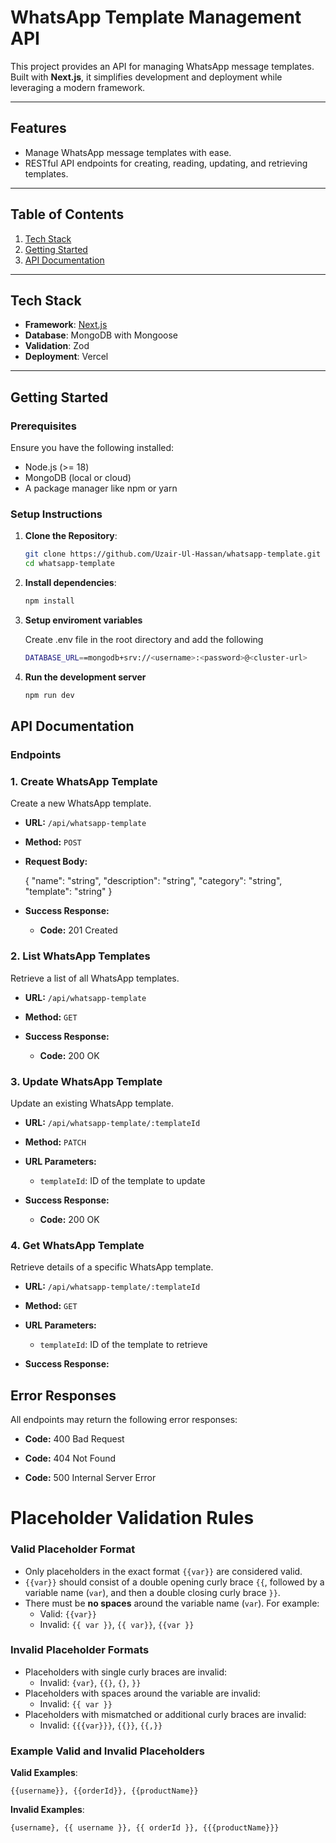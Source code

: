 # WhatsApp Template Management API

This project provides an API for managing WhatsApp message templates. Built with **Next.js**, it simplifies development and deployment while leveraging a modern framework.

---

## Features

- Manage WhatsApp message templates with ease.
- RESTful API endpoints for creating, reading, updating, and retrieving templates.

---

## Table of Contents

1. [Tech Stack](#tech-stack)
2. [Getting Started](#getting-started)
3. [API Documentation](#api-documentation)

---

## Tech Stack

- **Framework**: [Next.js](https://nextjs.org/)
- **Database**: MongoDB with Mongoose
- **Validation**: Zod
- **Deployment**: Vercel

---

## Getting Started

### Prerequisites

Ensure you have the following installed:

- Node.js (>= 18)
- MongoDB (local or cloud)
- A package manager like npm or yarn

### Setup Instructions

1. **Clone the Repository**:

   ```bash
   git clone https://github.com/Uzair-Ul-Hassan/whatsapp-template.git
   cd whatsapp-template
   ```

2. **Install dependencies**:

   ```bash
   npm install
   ```

3. **Setup enviroment variables**

   Create .env file in the root directory and add the following

   ```bash
   DATABASE_URL==mongodb+srv://<username>:<password>@<cluster-url>
   ```

4. **Run the development server**

   ```bash
   npm run dev
   ```

## API Documentation

### Endpoints

### 1. Create WhatsApp Template

Create a new WhatsApp template.

- **URL:** `/api/whatsapp-template`
- **Method:** `POST`
- **Request Body:**

  {
  "name": "string",
  "description": "string",
  "category": "string",
  "template": "string"
  }

- **Success Response:**

  - **Code:** 201 Created

### 2. List WhatsApp Templates

Retrieve a list of all WhatsApp templates.

- **URL:** `/api/whatsapp-template`
- **Method:** `GET`

- **Success Response:**

  - **Code:** 200 OK

### 3. Update WhatsApp Template

Update an existing WhatsApp template.

- **URL:** `/api/whatsapp-template/:templateId`
- **Method:** `PATCH`
- **URL Parameters:**

  - `templateId`: ID of the template to update

- **Success Response:**

  - **Code:** 200 OK

### 4. Get WhatsApp Template

Retrieve details of a specific WhatsApp template.

- **URL:** `/api/whatsapp-template/:templateId`
- **Method:** `GET`
- **URL Parameters:**

  - `templateId`: ID of the template to retrieve

- **Success Response:**

## Error Responses

All endpoints may return the following error responses:

- **Code:** 400 Bad Request

- **Code:** 404 Not Found

- **Code:** 500 Internal Server Error

# Placeholder Validation Rules

### Valid Placeholder Format

- Only placeholders in the exact format `{{var}}` are considered valid.
- `{{var}}` should consist of a double opening curly brace `{{`, followed by a variable name (`var`), and then a double closing curly brace `}}`.
- There must be **no spaces** around the variable name (`var`). For example:
  - Valid: `{{var}}`
  - Invalid: `{{ var }}`, `{{ var}}`, `{{var }}`

### Invalid Placeholder Formats

- Placeholders with single curly braces are invalid:
  - Invalid: `{var}`, `{{}`, `{}`, `}}`
- Placeholders with spaces around the variable are invalid:
  - Invalid: `{{ var }}`
- Placeholders with mismatched or additional curly braces are invalid:
  - Invalid: `{{{var}}}`, `{{}}`, `{{,}}`

### Example Valid and Invalid Placeholders

**Valid Examples**:

```text
{{username}}, {{orderId}}, {{productName}}
```

**Invalid Examples**:

```text
{username}, {{ username }}, {{ orderId }}, {{{productName}}}
```
